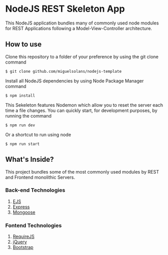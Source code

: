 # NodeJS REST Skeleton App

This NodeJS application bundles many of commonly used node modules for REST Applications following a Model-View-Controller architecture.

## How to use

Clone this repository to a folder of your preference by using the git clone command 

```
$ git clone github.com/miguelsolans/nodejs-template
```

Install all NodeJS dependencies by using Node Package Manager command

```
$ npm install
```

This Sekeleton features Nodemon which allow you to reset the server each time a file changes. You can quickly start, for development purposes, by running the command

```
$ npm run dev 
```

Or a shortcut to run using node

```
$ npm run start
```

## What's Inside?

This project bundles some of the most commonly used modules by REST and Frontend monolithic Servers.

### Back-end Technologies
1. [EJS](https://ejs.com/)
1. [Express](https://expressjs.com/)
1. [Mongoose](https://mongoosejs.com/)

### Fontend Technologies
1. [RequireJS](https://requirejs.org/)
1. [jQuery](https://jquery.com/)
1. [Bootstrap](https://getbootstrap.com/)
